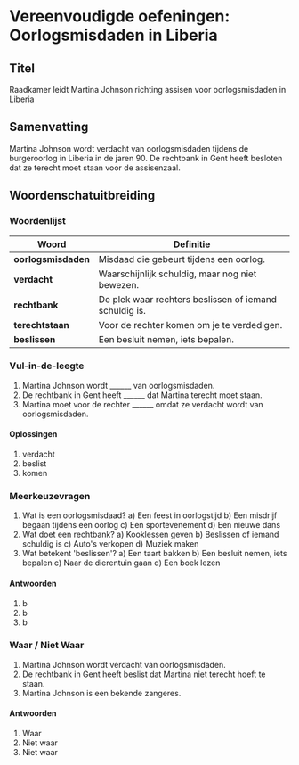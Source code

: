 # Vereenvoudigde oefeningen: Oorlogsmisdaden in Liberia

## Titel
Raadkamer leidt Martina Johnson richting assisen voor oorlogsmisdaden in Liberia

## Samenvatting
Martina Johnson wordt verdacht van oorlogsmisdaden tijdens de burgeroorlog in Liberia in de jaren 90. De rechtbank in Gent heeft besloten dat ze terecht moet staan voor de assisenzaal.

## Woordenschatuitbreiding

### Woordenlijst

| Woord | Definitie |
|-------|-----------|
| **oorlogsmisdaden** | Misdaad die gebeurt tijdens een oorlog. |
| **verdacht** | Waarschijnlijk schuldig, maar nog niet bewezen. |
| **rechtbank** | De plek waar rechters beslissen of iemand schuldig is. |
| **terechtstaan** | Voor de rechter komen om je te verdedigen. |
| **beslissen** | Een besluit nemen, iets bepalen. |

### Vul-in-de-leegte
1. Martina Johnson wordt ______ van oorlogsmisdaden.
2. De rechtbank in Gent heeft ______ dat Martina terecht moet staan.
3. Martina moet voor de rechter ______ omdat ze verdacht wordt van oorlogsmisdaden.

#### Oplossingen
1. verdacht
2. beslist
3. komen

### Meerkeuzevragen
1. Wat is een oorlogsmisdaad?
   a) Een feest in oorlogstijd
   b) Een misdrijf begaan tijdens een oorlog
   c) Een sportevenement
   d) Een nieuwe dans
2. Wat doet een rechtbank?
   a) Kooklessen geven
   b) Beslissen of iemand schuldig is
   c) Auto's verkopen
   d) Muziek maken
3. Wat betekent 'beslissen'?
   a) Een taart bakken
   b) Een besluit nemen, iets bepalen
   c) Naar de dierentuin gaan
   d) Een boek lezen

#### Antwoorden
1. b
2. b
3. b

### Waar / Niet Waar
1. Martina Johnson wordt verdacht van oorlogsmisdaden.
2. De rechtbank in Gent heeft beslist dat Martina niet terecht hoeft te staan.
3. Martina Johnson is een bekende zangeres.

#### Antwoorden
1. Waar
2. Niet waar
3. Niet waar
